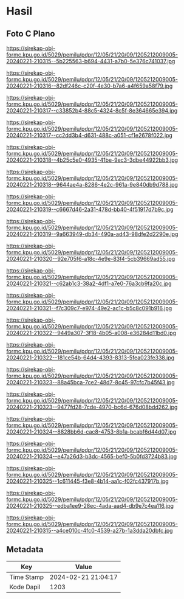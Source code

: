 # Hasil

## Foto C Plano

https://sirekap-obj-formc.kpu.go.id/5029/pemilu/pdpr/12/05/21/20/09/1205212009005-20240221-210315--5b225563-b694-4431-a7b0-5e376c741037.jpg

https://sirekap-obj-formc.kpu.go.id/5029/pemilu/pdpr/12/05/21/20/09/1205212009005-20240221-210316--82df246c-c20f-4e30-b7a6-a4f659a58f79.jpg

https://sirekap-obj-formc.kpu.go.id/5029/pemilu/pdpr/12/05/21/20/09/1205212009005-20240221-210317--c33852b4-88c5-4324-8c5f-8e364665e394.jpg

https://sirekap-obj-formc.kpu.go.id/5029/pemilu/pdpr/12/05/21/20/09/1205212009005-20240221-210317--cc2dd3b4-d631-488c-a051-cf1e2678f022.jpg

https://sirekap-obj-formc.kpu.go.id/5029/pemilu/pdpr/12/05/21/20/09/1205212009005-20240221-210318--4b25c5e0-4935-41be-9ec3-3dbe44922bb3.jpg

https://sirekap-obj-formc.kpu.go.id/5029/pemilu/pdpr/12/05/21/20/09/1205212009005-20240221-210318--9644ae4a-8286-4e2c-961a-9e840db9d788.jpg

https://sirekap-obj-formc.kpu.go.id/5029/pemilu/pdpr/12/05/21/20/09/1205212009005-20240221-210319--c6667d46-2a31-478d-bb40-4f51917d7b9c.jpg

https://sirekap-obj-formc.kpu.go.id/5029/pemilu/pdpr/12/05/21/20/09/1205212009005-20240221-210319--9a663949-db34-490a-ad43-98dfe2d2290e.jpg

https://sirekap-obj-formc.kpu.go.id/5029/pemilu/pdpr/12/05/21/20/09/1205212009005-20240221-210320--92e705f6-a18c-4e9e-83f4-5cb39669ad55.jpg

https://sirekap-obj-formc.kpu.go.id/5029/pemilu/pdpr/12/05/21/20/09/1205212009005-20240221-210321--c62ab1c3-38a2-4df1-a7e0-76a3cb9fa20c.jpg

https://sirekap-obj-formc.kpu.go.id/5029/pemilu/pdpr/12/05/21/20/09/1205212009005-20240221-210321--f7c309c7-e974-49e2-ac1c-b5c8c091b916.jpg

https://sirekap-obj-formc.kpu.go.id/5029/pemilu/pdpr/12/05/21/20/09/1205212009005-20240221-210322--9449a307-3f18-4b05-a008-e36284d11bd0.jpg

https://sirekap-obj-formc.kpu.go.id/5029/pemilu/pdpr/12/05/21/20/09/1205212009005-20240221-210322--181ce54b-64d4-4393-8313-5fea023fe338.jpg

https://sirekap-obj-formc.kpu.go.id/5029/pemilu/pdpr/12/05/21/20/09/1205212009005-20240221-210323--88a45bca-7ce2-48d7-8c45-97cfc7b45f43.jpg

https://sirekap-obj-formc.kpu.go.id/5029/pemilu/pdpr/12/05/21/20/09/1205212009005-20240221-210323--9477fd28-7cde-4970-bc6d-676d08bdd262.jpg

https://sirekap-obj-formc.kpu.go.id/5029/pemilu/pdpr/12/05/21/20/09/1205212009005-20240221-210324--8828bb6d-cac8-4753-8b1a-bcabf6d44d07.jpg

https://sirekap-obj-formc.kpu.go.id/5029/pemilu/pdpr/12/05/21/20/09/1205212009005-20240221-210324--e47a26d3-b3dc-4565-bef0-5b0fd3724b83.jpg

https://sirekap-obj-formc.kpu.go.id/5029/pemilu/pdpr/12/05/21/20/09/1205212009005-20240221-210325--1c611445-f3e8-4b14-aa1c-f02fc437917b.jpg

https://sirekap-obj-formc.kpu.go.id/5029/pemilu/pdpr/12/05/21/20/09/1205212009005-20240221-210325--edba1ee9-28ec-4ada-aad4-db9e7c4ea116.jpg

https://sirekap-obj-formc.kpu.go.id/5029/pemilu/pdpr/12/05/21/20/09/1205212009005-20240221-210315--a4ce010c-4fc0-4539-a27b-1a3dda20dbfc.jpg


## Metadata

| Key        | Value               |
| ---------- | ------------------- |
| Time Stamp | 2024-02-21 21:04:17 |
| Kode Dapil | 1203                |



